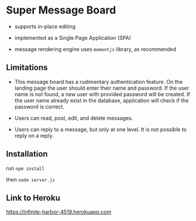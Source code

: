 # Super Message Board

- supports in-place editing

- implemented as a Single Page Application (SPA)

- message rendering engine uses `momentjs` library, as recommended

## Limitations

- This message board has a rudimentary authentication feature.
On the landing page the user should enter their name and password.
If the user name is not found, a new user with provided password will be created.
If the user name already exist in the database, application will check if
the password is correct.

- Users can read, post, edit, and delete messages.

- Users can reply to a message, but only at one level. It is not possible
to reply on a reply.

## Installation

run `npm install`

then `node server.js`

## Link to Heroku

https://infinite-harbor-4519.herokuapp.com
